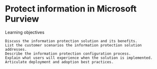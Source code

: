 # Protect information in Microsoft Purview
Learning objectives

    Discuss the information protection solution and its benefits.
    List the customer scenarios the information protection solution addresses.
    Describe the information protection configuration process.
    Explain what users will experience when the solution is implemented.
    Articulate deployment and adoption best practices.

